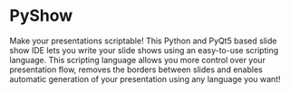# PyShow
Make your presentations scriptable! This Python and PyQt5 based slide show IDE lets you write your slide shows using an easy-to-use scripting language. This scripting language allows you more control over your presentation flow, removes the borders between slides and enables automatic generation of your presentation using any language you want!
